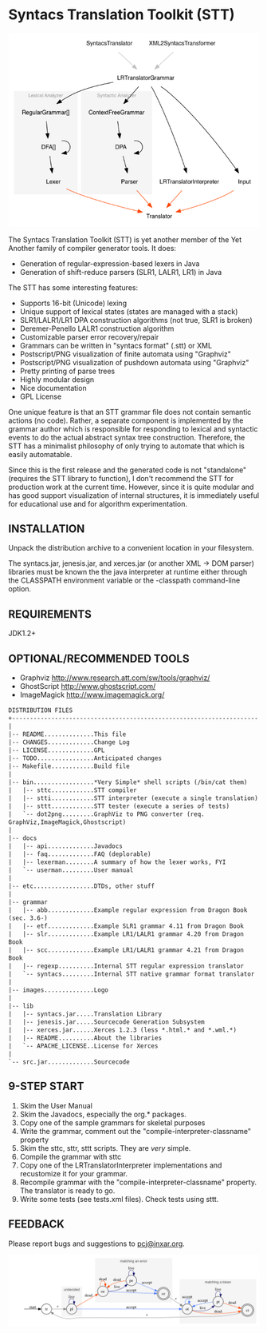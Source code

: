 Syntacs Translation Toolkit (STT)
======================================================================

![](construction.png)

The Syntacs Translation Toolkit (STT) is yet another member of the Yet
Another family of compiler generator tools.  It does:

- Generation of regular-expression-based lexers in Java
- Generation of shift-reduce parsers (SLR1, LALR1, LR1) in Java

The STT has some interesting features:

- Supports 16-bit (Unicode) lexing
- Unique support of lexical states (states are managed with a stack)
- SLR1/LALR1/LR1 DPA construction algorithms (not true, SLR1 is broken)
- Deremer-Penello LALR1 construction algorithm
- Customizable parser error recovery/repair
- Grammars can be written in "syntacs format" (.stt) or XML
- Postscript/PNG visualization of finite automata using "Graphviz"
- Postscript/PNG visualization of pushdown automata using "Graphviz"
- Pretty printing of parse trees
- Highly modular design
- Nice documentation
- GPL License

One unique feature is that an STT grammar file does not contain
semantic actions (no code).  Rather, a separate component is
implemented by the grammar author which is responsible for responding
to lexical and syntactic events to do the actual abstract syntax tree
construction.  Therefore, the STT has a minimalist philosophy of only
trying to automate that which is easily automatable.

Since this is the first release and the generated code is not
"standalone" (requires the STT library to function), I don't recommend
the STT for production work at the current time.  However, since it is
quite modular and has good support visualization of internal
structures, it is immediately useful for educational use and for
algorithm experimentation.

INSTALLATION
----------------------------------------------------------------------

Unpack the distribution archive to a convenient location in your
filesystem.

The syntacs.jar, jenesis.jar, and xerces.jar (or another XML -> DOM
parser) libraries must be known the the java interpreter at runtime
either through the CLASSPATH environment variable or the -classpath
command-line option.

REQUIREMENTS
----------------------------------------------------------------------

JDK1.2+

OPTIONAL/RECOMMENDED TOOLS
----------------------------------------------------------------------

- Graphviz	      http://www.research.att.com/sw/tools/graphviz/
- GhostScript	      http://www.ghostscript.com/
- ImageMagick	      http://www.imagemagick.org/


```
DISTRIBUTION FILES
+---------------------------------------------------------------------
|
|-- README..............This file
|-- CHANGES.............Change Log
|-- LICENSE.............GPL
|-- TODO................Anticipated changes
|-- Makefile............Build file
|
|-- bin.................*Very Simple* shell scripts (/bin/cat them)
|   |-- sttc............STT compiler
|   |-- stti............STT interpreter (execute a single translation)
|   |-- sttt............STT tester (execute a series of tests)
|   `-- dot2png.........GraphViz to PNG converter (req. GraphViz,ImageMagick,Ghostscript)
|
|-- docs
|   |-- api.............Javadocs
|   |-- faq.............FAQ (deplorable)
|   |-- lexerman........A summary of how the lexer works, FYI
|   `-- userman.........User manual
|
|-- etc.................DTDs, other stuff
|
|-- grammar
|   |-- abb.............Example regular expression from Dragon Book (sec. 3.6-)
|   |-- etf.............Example SLR1 grammar 4.11 from Dragon Book
|   |-- slr.............Example LR1/LALR1 grammar 4.20 from Dragon Book
|   |-- scc.............Example LR1/LALR1 grammar 4.21 from Dragon Book
|   |-- regexp..........Internal STT regular expression translator
|   `-- syntacs.........Internal STT native grammar format translator
|
|-- images..............Logo
|
|-- lib
|   |-- syntacs.jar.....Translation Library
|   |-- jenesis.jar.....Sourcecode Generation Subsystem
|   |-- xerces.jar......Xerces 1.2.3 (less *.html.* and *.wml.*)
|   |-- README..........About the libraries
|   `-- APACHE_LICENSE..License for Xerces
|
`-- src.jar.............Sourcecode
```

9-STEP START
----------------------------------------------------------------------

1. Skim the User Manual
2. Skim the Javadocs, especially the org.* packages.
3. Copy one of the sample grammars for skeletal purposes
4. Write the grammar, comment out the
    "compile-interpreter-classname" property
5. Skim the sttc, sttr, sttt scripts.  They are *very* simple.
6. Compile the grammar with sttc
7. Copy one of the LRTranslatorInterpreter implementations and
    recustomize it for your grammar.
8. Recompile grammar with the "compile-interpreter-classname" property.
    The translator is ready to go.
9. Write some tests (see tests.xml files).  Check tests using sttt.

FEEDBACK
----------------------------------------------------------------------

Please report bugs and suggestions to pcj@inxar.org.

![](lexer.png)
